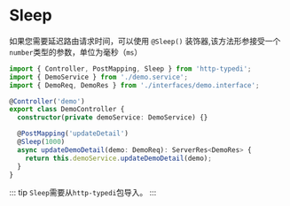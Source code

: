 # Sleep

如果您需要延迟路由请求时间，可以使用 `@Sleep()` 装饰器,该方法形参接受一个`number`类型的参数，单位为毫秒（`ms`）

```ts
import { Controller, PostMapping, Sleep } from 'http-typedi';
import { DemoService } from './demo.service';
import { DemoReq, DemoRes } from './interfaces/demo.interface';

@Controller('demo')
export class DemoController {
  constructor(private demoService: DemoService) {}

  @PostMapping('updateDetail')
  @Sleep(1000)
  async updateDemoDetail(demo: DemoReq): ServerRes<DemoRes> {
    return this.demoService.updateDemoDetail(demo);
  }
}
```

::: tip
`Sleep`需要从`http-typedi`包导入。
:::
